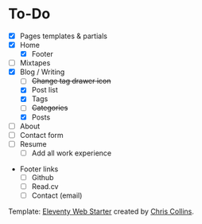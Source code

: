 # To-Do

- [X] Pages templates & partials
- [x] Home
  - [X] Footer
- [ ] Mixtapes
- [x] Blog / Writing
  - [ ] ~~Change tag drawer icon~~
  - [x] Post list
  - [x] Tags
  - [ ] ~~Categories~~
  - [x] Posts
- [ ] About
- [ ] Contact form
- [ ] Resume
  - [ ] Add all work experience
- Footer links
  - [ ] Github
  - [ ] Read.cv
  - [ ] Contact (email)

Template:
[Eleventy Web Starter](https://eleventywebstarter.netlify.app) created by [Chris Collins](https://www.chrissy.dev).